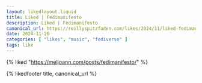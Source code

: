 ```yaml
---
layout: likedlayout.liquid
title: Liked | Fedimanifesto
description: Liked | Fedimanifesto
canonical_url: https://reillyspitzfaden.com/likes/2024/11/liked-fedimanifesto
date: 2024-11-26
categories: [ "likes", "music", "fediverse" ]
tags: like
---
```


{% liked "https://meljoann.com/posts/fedimanifesto/" %}

{% likedfooter title, canonical_url %}
